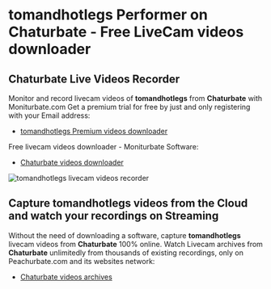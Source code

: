# tomandhotlegs Performer on Chaturbate - Free LiveCam videos downloader

## Chaturbate Live Videos Recorder

Monitor and record livecam videos of **tomandhotlegs** from **Chaturbate** with Moniturbate.com
Get a premium trial for free by just and only registering with your Email address:
* [tomandhotlegs Premium videos downloader](https://moniturbate.com/request-demo-licence-key.html)

Free livecam videos downloader - Moniturbate Software:
* [Chaturbate videos downloader](https://moniturbate.com/moniturbate-download-software.html)

![tomandhotlegs livecam videos recorder](https://peachurnet.com/templates/moniturbate-software.png)


## Capture tomandhotlegs videos from the Cloud and watch your recordings on Streaming

Without the need of downloading a software, capture **tomandhotlegs** livecam videos from **Chaturbate** 100% online.
Watch Livecam archives from **Chaturbate** unlimitedly from thousands of existing recordings, only on Peachurbate.com and its websites network:
* [Chaturbate videos archives](https://peachurnet.com/)
